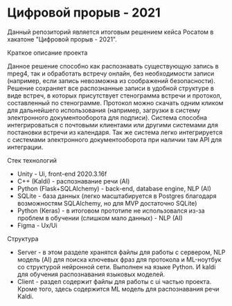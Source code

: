 # Цифровой прорыв - 2021

Данный репозиторий является итоговым решением кейса Росатом в хакатоне "Цифровой прорыв - 2021".

Краткое описание проекта

Данное решение способно как распознавать существующую запись в mpeg4, так и обработать встречу онлайн, без необходимости записи (например, если запись невозможна из соображений безопасности). Решение сохраняет все распознанные записи в удобной структуре в виде встреч, в которых присутствует стенограмма встречи и протокол, составленный по стенограмме. Протокол можно скачать одним кликом для дальнейшего использования (например, загрузки в систему электронного документооборота для подписи). Система способна интегрироваться с почтовыми клиентами или другими системами для постановки встречи из календаря. Так же система легко интегрируется с системами электронного документооборота при наличии там API для интеграции.

Стек технологий

 - Unity - Ui, front-end 2020.3.16f
 - C++ (Kaldi) - распознавание речи (AI)
 - Python (Flask+SQLAlchemy) - back-end, database engine, NLP (AI)
 - SQLite - база данных (легко масштабируется в Postgres благодаря возможностям SQLAlchemy, но для MVP достаточно SQLite)
 - Python (Keras) - в итоговом прототипе не использовался из-за проблем в обучении (слишком мало данных) - NLP (AI)
 - Figma - Ux/Ui

Структура

 - Server - в этом разделе хранятся файлы для работы с сервером, NLP модель (AI) для поиска ключевых фраз для протокола и ML-ноутбук со структурой нейронной сети. Выполнен на языке Python. И kaldi для обучения распознавания языковых моделей.
 - Client - раздел содержит файлы для работы с ui частью проекта. Кроме того, здесь содержится ML модель для распознавания речи Kaldi.
